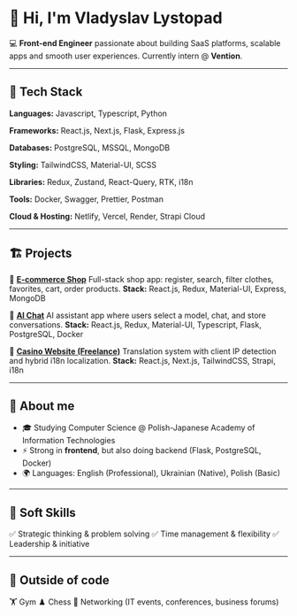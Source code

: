 # 👋 Hi, I'm Vladyslav Lystopad

💻 **Front-end Engineer** passionate about building SaaS platforms, scalable apps and smooth user experiences.
Currently intern @ **Vention**.

---

## 🚀 Tech Stack

**Languages:** Javascript, Typescript, Python

**Frameworks:** React.js, Next.js, Flask, Express.js

**Databases:** PostgreSQL, MSSQL, MongoDB

**Styling:** TailwindCSS, Material-UI, SCSS

**Libraries:** Redux, Zustand, React-Query, RTK, i18n

**Tools:** Docker, Swagger, Prettier, Postman

**Cloud & Hosting:** Netlify, Vercel, Render, Strapi Cloud

---

## 🏗️ Projects

🔹 **[E-commerce Shop](https://modimalshop.vercel.app/)**
Full-stack shop app: register, search, filter clothes, favorites, cart, order products.
**Stack:** React.js, Redux, Material-UI, Express, MongoDB

🔹 **[AI Chat](https://chat-frontend-vlo.vercel.app/)**
AI assistant app where users select a model, chat, and store conversations.
**Stack:** React.js, Redux, Material-UI, Typescript, Flask, PostgreSQL, Docker

🔹 **[Casino Website (Freelance)](https://saycasinonamev3.netlify.app/)**
Translation system with client IP detection and hybrid i18n localization.
**Stack:** React.js, Next.js, TailwindCSS, Strapi, i18n

---

## 🎯 About me

* 🎓 Studying Computer Science @ Polish-Japanese Academy of Information Technologies
* ⚡ Strong in **frontend**, but also doing backend (Flask, PostgreSQL, Docker)
* 🌍 Languages: English (Professional), Ukrainian (Native), Polish (Basic)

---

## 🧩 Soft Skills

✅ Strategic thinking & problem solving
✅ Time management & flexibility
✅ Leadership & initiative

---

## 🎸 Outside of code

🏋️ Gym
♟️ Chess
🤝 Networking (IT events, conferences, business forums)
